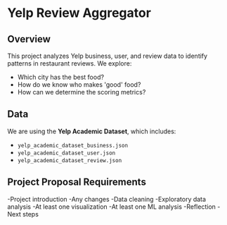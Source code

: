 # Yelp Review Aggregator 

## Overview  
This project analyzes Yelp business, user, and review data to identify patterns in restaurant reviews. We explore:  
- Which city has the best food?  
- How do we know who makes 'good' food? 
- How can we determine the scoring metrics?

## Data  
We are using the **Yelp Academic Dataset**, which includes:  
- `yelp_academic_dataset_business.json` 
- `yelp_academic_dataset_user.json`  
- `yelp_academic_dataset_review.json`

## Project Proposal Requirements
-Project introduction
-Any changes
-Data cleaning
-Exploratory data analysis
-At least one visualization
-At least one ML analysis
-Reflection
-Next steps
